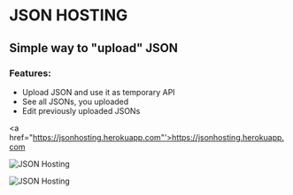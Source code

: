 <h1>JSON HOSTING </h1>
<h2>Simple way to "upload" JSON</h2>
<h3>Features:</h3>
<ul>
<li>Upload JSON and use it as temporary API</li>
<li>See all JSONs, you uploaded</li>
<li>Edit previously uploaded JSONs</li>
</ul>

<a href="https://jsonhosting.herokuapp.com"'>https://jsonhosting.herokuapp.com</a>

<p>
<img src="http://s23.postimg.org/uyeo8ypkb/Screen_Shot_2014_01_09_at_6_21_51_PM.png" alt="JSON Hosting">
<p>
<img src="http://s30.postimg.org/sdkxyg3c1/Screen_Shot_2014_01_09_at_6_24_49_PM.png" alt="JSON Hosting">